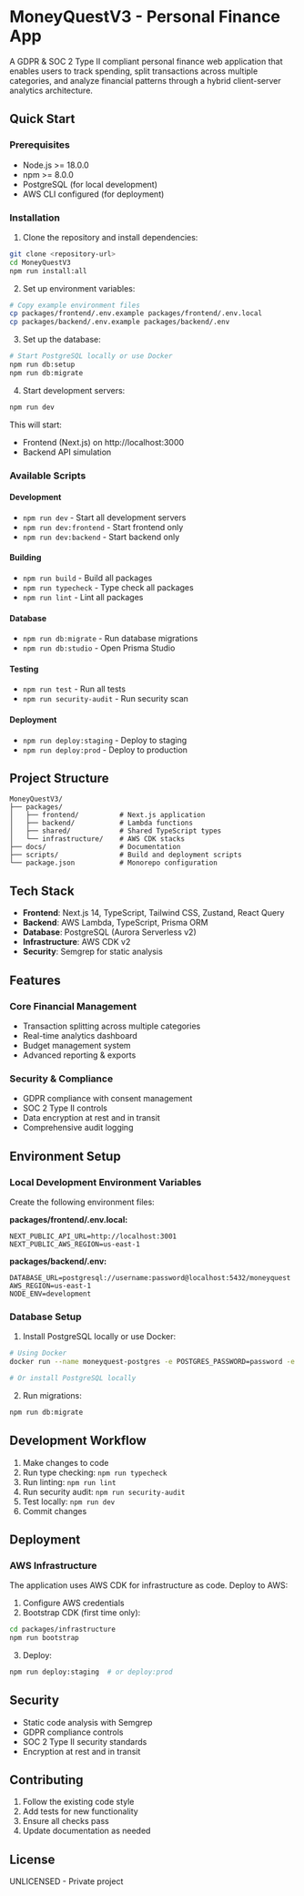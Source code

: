 # MoneyQuestV3 - Personal Finance App

A GDPR & SOC 2 Type II compliant personal finance web application that enables users to track spending, split transactions across multiple categories, and analyze financial patterns through a hybrid client-server analytics architecture.

## Quick Start

### Prerequisites

- Node.js >= 18.0.0
- npm >= 8.0.0
- PostgreSQL (for local development)
- AWS CLI configured (for deployment)

### Installation

1. Clone the repository and install dependencies:
```bash
git clone <repository-url>
cd MoneyQuestV3
npm run install:all
```

2. Set up environment variables:
```bash
# Copy example environment files
cp packages/frontend/.env.example packages/frontend/.env.local
cp packages/backend/.env.example packages/backend/.env
```

3. Set up the database:
```bash
# Start PostgreSQL locally or use Docker
npm run db:setup
npm run db:migrate
```

4. Start development servers:
```bash
npm run dev
```

This will start:
- Frontend (Next.js) on http://localhost:3000
- Backend API simulation

### Available Scripts

#### Development
- `npm run dev` - Start all development servers
- `npm run dev:frontend` - Start frontend only
- `npm run dev:backend` - Start backend only

#### Building
- `npm run build` - Build all packages
- `npm run typecheck` - Type check all packages
- `npm run lint` - Lint all packages

#### Database
- `npm run db:migrate` - Run database migrations
- `npm run db:studio` - Open Prisma Studio

#### Testing
- `npm run test` - Run all tests
- `npm run security-audit` - Run security scan

#### Deployment
- `npm run deploy:staging` - Deploy to staging
- `npm run deploy:prod` - Deploy to production

## Project Structure

```
MoneyQuestV3/
├── packages/
│   ├── frontend/          # Next.js application
│   ├── backend/           # Lambda functions
│   ├── shared/            # Shared TypeScript types
│   └── infrastructure/    # AWS CDK stacks
├── docs/                  # Documentation
├── scripts/               # Build and deployment scripts
└── package.json           # Monorepo configuration
```

## Tech Stack

- **Frontend**: Next.js 14, TypeScript, Tailwind CSS, Zustand, React Query
- **Backend**: AWS Lambda, TypeScript, Prisma ORM
- **Database**: PostgreSQL (Aurora Serverless v2)
- **Infrastructure**: AWS CDK v2
- **Security**: Semgrep for static analysis

## Features

### Core Financial Management
- Transaction splitting across multiple categories
- Real-time analytics dashboard
- Budget management system
- Advanced reporting & exports

### Security & Compliance
- GDPR compliance with consent management
- SOC 2 Type II controls
- Data encryption at rest and in transit
- Comprehensive audit logging

## Environment Setup

### Local Development Environment Variables

Create the following environment files:

**packages/frontend/.env.local:**
```
NEXT_PUBLIC_API_URL=http://localhost:3001
NEXT_PUBLIC_AWS_REGION=us-east-1
```

**packages/backend/.env:**
```
DATABASE_URL=postgresql://username:password@localhost:5432/moneyquest
AWS_REGION=us-east-1
NODE_ENV=development
```

### Database Setup

1. Install PostgreSQL locally or use Docker:
```bash
# Using Docker
docker run --name moneyquest-postgres -e POSTGRES_PASSWORD=password -e POSTGRES_DB=moneyquest -p 5432:5432 -d postgres:15

# Or install PostgreSQL locally
```

2. Run migrations:
```bash
npm run db:migrate
```

## Development Workflow

1. Make changes to code
2. Run type checking: `npm run typecheck`
3. Run linting: `npm run lint`
4. Run security audit: `npm run security-audit`
5. Test locally: `npm run dev`
6. Commit changes

## Deployment

### AWS Infrastructure

The application uses AWS CDK for infrastructure as code. Deploy to AWS:

1. Configure AWS credentials
2. Bootstrap CDK (first time only):
```bash
cd packages/infrastructure
npm run bootstrap
```

3. Deploy:
```bash
npm run deploy:staging  # or deploy:prod
```

## Security

- Static code analysis with Semgrep
- GDPR compliance controls
- SOC 2 Type II security standards
- Encryption at rest and in transit

## Contributing

1. Follow the existing code style
2. Add tests for new functionality
3. Ensure all checks pass
4. Update documentation as needed

## License

UNLICENSED - Private project